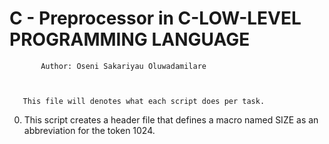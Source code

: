 #	   C - Preprocessor in C-LOW-LEVEL PROGRAMMING LANGUAGE




		   Author: Oseni Sakariyau Oluwadamilare



	   This file will denotes what each script does per task.




0. This script creates a header file that defines a macro named SIZE as an abbreviation for the token 1024.

